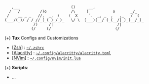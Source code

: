 ```shell
   ,___                       ()      __,
  /   /         /)o           /\     (           o       _/_
 /    __ _ _   //,  _,  (    (  X     `.  _, _  ,   ,_   /  (
(___/(_)/ / /_//_(_(_)_/_)_   \/ \  (___)(__/ (_(__/|_)_(__/_)_
             /)     /|                             /|
            (/     (/                             (/
```


(+) **Tux** Configs and Customizations
- [[Zsh]()] : [`~/.zshrc`](./tux/zsh/.zshrc)
- [[Alacritty]()] : [`~/.config/alacritty/alacritty.toml`](./tux/alacritty/alacritty.toml)
- [[NVim]()] : [`~/.config/nvim/init.lua`](./tux/neovim/init.lua)

(+) **Scripts**:
  - ...
